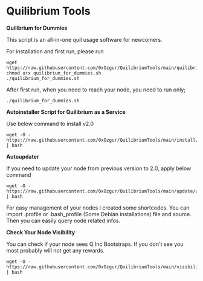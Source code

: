 # Quilibrium Tools

**Quilibrium for Dummies** 

This script is an all-in-one quil usage software for newcomers.

For installation and first run, please run

    wget https://raw.githubusercontent.com/0xOzgur/QuilibriumTools/main/quilibrium_for_dummies.sh
    chmod u+x quilibrium_for_dummies.sh
    ./quilibrium_for_dummies.sh

After first run, when you need to reach your node, you need to run only;

    ./quilibrium_for_dummies.sh

    

**Autoinstaller Script for Quilibrium as a Service**

Use below command to install v2.0

    wget -O - https://raw.githubusercontent.com/0xOzgur/QuilibriumTools/main/install/install_quilibrium_service.sh | bash

    
**Autoupdater**

If you need to update your node from previous version to 2.0, apply below command

    wget -O - https://raw.githubusercontent.com/0xOzgur/QuilibriumTools/main/update/update.sh | bash

For easy management of your nodes I created some shortcodes. You can import .profile or .bash_profile (Some Debian installations) file and source. Then you can easily query node related infos.

**Check Your Node Visibility**

You can check if your node sees Q Inc Bootstraps. If you don't see you most probably will not get any rewards.

    wget -O - https://raw.githubusercontent.com/0xOzgur/QuilibriumTools/main/visibility_check.sh | bash
